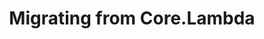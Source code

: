 ---
title: Migrating from Core.Lambda
prev: v2.0.0/migrating/from-core.arity
next: v2.0.0/migrating/from-data.either
---